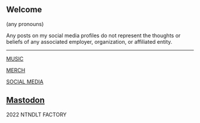 ## Welcome

(any pronouns)

Any posts on my social media profiles do not represent the thoughts or beliefs of any associated employer, organization, or affiliated entity. 

----

[MUSIC](/music)

[MERCH](https://ntndlt-merch.creator-spring.com/)

[SOCIAL MEDIA](/social-media)


<a rel="me" href="https://mastodon.social/@Nintendult">Mastodon</a>
----

2022 NTNDLT FACTORY
